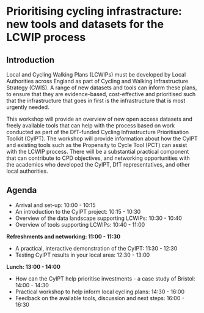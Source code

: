 # Prioritising cycling infrastracture: new tools and datasets for the LCWIP process

## Introduction

Local and Cycling Walking Plans (LCWIPs) must be developed by Local Authorities across England as part of Cycling and Walking Infrastructure Strategy (CWIS).
A range of new datasets and tools can inform these plans, to ensure that they are evidence-based, cost-effective and prioritised such that the infrastructure that goes in first is the infrastructure that is most urgently needed.

This workshop will provide an overview of new open access datasets and freely available tools that can help with the process based on work conducted as part of the DfT-funded Cycling Infrastructure Prioritisation Toolkit (CyIPT).
The workshop will provide information about how the CyIPT and existing tools such as the Propensity to Cycle Tool (PCT) can assist with the LCWIP process.
There will be a substantial practical component that can contribute to CPD objectives, and networking opportunities with the academics who developed the CyIPT, DfT representatives, and other local authorities.

## Agenda

- Arrival and set-up: 10:00 - 10:15
- An introduction to the CyIPT project: 10:15 - 10:30
- Overview of the data landscape supporting LCWIPs: 10:30 - 10:40
- Overview of tools supporting LCWIPs: 10:40 - 11:00

**Refreshments and networking: 11:00 - 11:30**

- A practical, interactive demonstration of the CyIPT: 11:30 - 12:30
- Testing CyIPT results in your local area: 12:30 - 13:00

**Lunch: 13:00 - 14:00**

- How can the CyIPT help prioritise investments - a case study of Bristol:  14:00 - 14:30
- Practical workshop to help inform local cycling plans: 14:30 - 16:00
- Feedback on the available tools, discussion and next steps: 16:00 - 16:30

